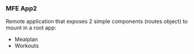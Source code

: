 ### MFE App2

Remote application that exposes 2 simple components (routes object) to mount in a root app:
- Mealplan
- Workouts
